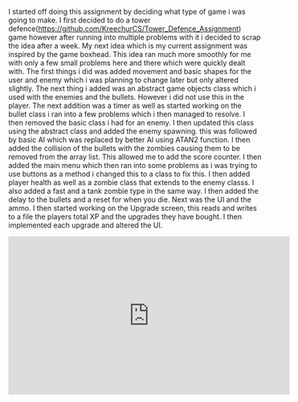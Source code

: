 I started off doing this assignment by deciding what type of game i was going to make.
I first decided to do a tower defence(https://github.com/KreechurCS/Tower_Defence_Assignment) game however after running into multiple problems with it
i decided to scrap the idea after a week. My next idea which is my current assignment was 
inspired by the game boxhead. This idea ran much more smoothly for me with only a few small
problems here and there which were quickly dealt with. The first things i did was added movement and basic shapes for the user and enemy which i was 
planning to change later but only altered slightly. The next thing i added was an abstract game objects class which
i used with the enemies and the bullets. However i did not use this in the player. The next addition was a timer as well as started working
on the bullet class i ran into a few problems which i then managed to resolve. I then removed the basic class i had for an enemy. I then
updated this class using the abstract class and added the enemy spawning. this was followed by basic AI which was replaced by better AI 
using ATAN2 function. I then added the collision of the bullets with the zombies causing them to be removed from the array list.
This allowed me to add the score counter. I then added the main menu which then ran into some problems as i was trying to use buttons as a method
i changed this to a class to fix this. I then added player health as well as a zombie class that extends to the enemy classs.
I also added a fast and a tank zombie type in the same way. I then added the delay to the bullets and a reset for when you die.
Next was the UI and the ammo. I then started working on the Upgrade screen, this reads and writes to a file the players total XP
and the upgrades they have bought. I then implemented each upgrade and altered the UI.
<iframe width="560" height="315" src="https://www.youtube.com/embed/qJcx8txI0u4" frameborder="0" allowfullscreen></iframe>